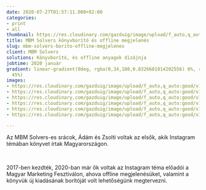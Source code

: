```yaml
---
date: 2020-07-27T01:57:11.000+02:00
categories:
- print
- all
thumbnail: https://res.cloudinary.com/gazduig/image/upload/f_auto,q_auto:good/v1595810806/cms/MBM_l3xzpy.png
title: MBM Solvers könyvborító és offline megjelenés
slug: mbm-solvers-borito-offline-megjelenes
client: MBM Solvers
solutions: Könyvborító, és offline anyagok dizájnja
jobtime: 2020 január
gradient: linear-gradient(0deg, rgba(0,34,180,0.8326681014202556) 0%, rgba(53,149,130,0)
  45%)
images:
- https://res.cloudinary.com/gazduig/image/upload/f_auto,q_auto:good/v1595807908/cms/Frame_28_iiiech.webp
- https://res.cloudinary.com/gazduig/image/upload/f_auto,q_auto:good/v1595807907/cms/Frame_31_uwraxf.webp
- https://res.cloudinary.com/gazduig/image/upload/f_auto,q_auto:good/v1595807908/cms/Frame_29_uswz8d.webp
- https://res.cloudinary.com/gazduig/image/upload/f_auto,q_auto:good/v1595807908/cms/Frame_32_hzfihm.webp
- https://res.cloudinary.com/gazduig/image/upload/f_auto,q_auto:good/v1595807908/cms/Frame_27_nclei3.webp
- https://res.cloudinary.com/gazduig/image/upload/f_auto,q_auto:good/v1595807908/cms/Frame_26_al0bov.webp

---
```

Az MBM Solvers-es srácok, Ádám és Zsolti voltak az elsők, akik Instagram témában könyvet írtak Magyarországon.

<br>

2017-ben kezdték, 2020-ban már ők voltak az Instagram téma előadói a Magyar Marketing Fesztiválon, ahova offline megjelenésüket, valamint a könyvük új kiadásának borítóját volt lehetőségünk megtervezni.